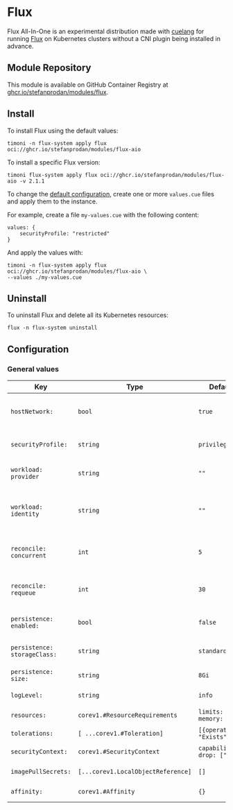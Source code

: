 # Flux

Flux All-In-One is an experimental distribution made with [cuelang](https://cuelang.org/)
for running [Flux](https://fluxcd.io) on Kubernetes clusters without a CNI plugin being
installed in advance.

## Module Repository

This module is available on GitHub Container Registry at
[ghcr.io/stefanprodan/modules/flux](https://github.com/stefanprodan/podinfo/pkgs/container/modules%2Fflux).

## Install

To install Flux using the default values:

```shell
timoni -n flux-system apply flux oci://ghcr.io/stefanprodan/modules/flux-aio
```

To install a specific Flux version:

```shell
timoni flux-system apply flux oci://ghcr.io/stefanprodan/modules/flux-aio -v 2.1.1
```

To change the [default configuration](#configuration),
create one or more `values.cue` files and apply them to the instance.

For example, create a file `my-values.cue` with the following content:

```cue
values: {
	securityProfile: "restricted"
}
```

And apply the values with:

```shell
timoni -n flux-system apply flux oci://ghcr.io/stefanprodan/modules/flux-aio \
--values ./my-values.cue
```

## Uninstall

To uninstall Flux and delete all its Kubernetes resources:

```shell
flux -n flux-system uninstall
```

## Configuration

### General values

| Key                          | Type                               | Default                       | Description                                                                                                                                  |
|------------------------------|------------------------------------|-------------------------------|----------------------------------------------------------------------------------------------------------------------------------------------|
| `hostNetwork:`               | `bool`                             | `true`                        | Host network must be enabled on bare-metal clusters without a CNI preinstalled                                                               |
| `securityProfile:`           | `string`                           | `privileged`                  | To enable Flux multi-tenancy lockdown set the value to `restricted`                                                                          |
| `workload: provider`         | `string`                           | `""`                          | Kubernetes workload identity provider, can be  `aws`, `azure` or `gcp`                                                                       |
| `workload: identity`         | `string`                           | `""`                          | Kubernetes workload ID, can be an AWS Role ARN, Azure Client ID, or GCP Identity Name                                                        |
| `reconcile: concurrent`      | `int`                              | `5`                           | The maximum number of parallel reconciliations per controller                                                                                |
| `reconcile: requeue`         | `int`                              | `30`                          | The interval in seconds at which failing dependencies are reevaluated                                                                        |
| `persistence: enabled:`      | `bool`                             | `false`                       | Enable persistent storage for Flux artifacts                                                                                                 |
| `persistence: storageClass:` | `string`                           | `standard`                    | The [PersistentVolumeClaim](https://kubernetes.io/docs/concepts/storage/persistent-volumes/) storage class name                              |
| `persistence: size:`         | `string`                           | `8Gi`                         | The persistent volume size                                                                                                                   |
| `logLevel:`                  | `string`                           | `info`                        | Flux log level can be `debug`, `info`, `error`                                                                                               |
| `resources:`                 | `corev1.#ResourceRequirements`     | `limits: memory: "1Gi"`       | [Kubernetes resource requests and limits](https://kubernetes.io/docs/concepts/configuration/manage-resources-containers)                     |
| `tolerations:`               | `[ ...corev1.#Toleration]`         | `[{operator: "Exists"}]`      | [Kubernetes toleration](https://kubernetes.io/docs/concepts/scheduling-eviction/taint-and-toleration)                                        |
| `securityContext:`           | `corev1.#SecurityContext`          | `capabilities: drop: ["ALL"]` | [Kubernetes container security context](https://kubernetes.io/docs/tasks/configure-pod-container/security-context)                           |
| `imagePullSecrets:`          | `[...corev1.LocalObjectReference]` | `[]`                          | [Kubernetes image pull secrets](https://kubernetes.io/docs/concepts/containers/images/#specifying-imagepullsecrets-on-a-pod)                 |
| `affinity:`                  | `corev1.#Affinity`                 | `{}`                          | [Kubernetes affinity and anti-affinity](https://kubernetes.io/docs/concepts/scheduling-eviction/assign-pod-node/#affinity-and-anti-affinity) |

